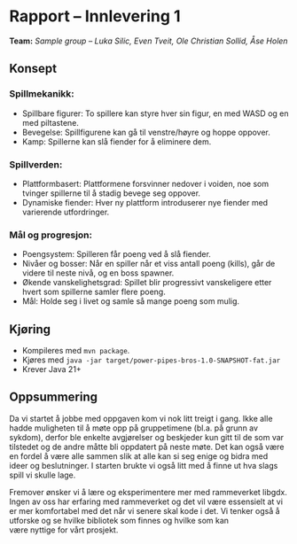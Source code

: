 # Rapport – Innlevering 1
**Team:** *Sample group* – *Luka Silic, Even Tveit, Ole Christian Sollid, Åse Holen*


## Konsept

### Spillmekanikk:
- Spillbare figurer: To spillere kan styre hver sin figur, en med WASD og en med piltastene.
- Bevegelse: Spillfigurene kan gå til venstre/høyre og hoppe oppover.
- Kamp: Spillerne kan slå fiender for å eliminere dem.

### Spillverden:
- Plattformbasert: Plattformene forsvinner nedover i voiden, noe som tvinger spillerne til å stadig bevege seg oppover.
- Dynamiske fiender: Hver ny plattform introduserer nye fiender med varierende utfordringer.

### Mål og progresjon:
- Poengsystem: Spilleren får poeng ved å slå fiender.
- Nivåer og bosser: Når en spiller når et viss antall poeng (kills), går de videre til neste nivå, og en boss spawner.
- Økende vanskelighetsgrad: Spillet blir progressivt vanskeligere etter hvert som spillerne samler flere poeng.
- Mål: Holde seg i livet og samle så mange poeng som mulig.

## Kjøring
* Kompileres med `mvn package`.
* Kjøres med `java -jar target/power-pipes-bros-1.0-SNAPSHOT-fat.jar`
* Krever Java 21+

##  

## Oppsummering
Da vi startet å jobbe med oppgaven kom vi nok litt treigt i gang. Ikke alle hadde muligheten til å møte opp på gruppetimene (bl.a. på grunn av sykdom), derfor ble enkelte avgjørelser og beskjeder kun gitt til de som var tilstedet og de andre måtte bli oppdatert på neste møte. Det kan også være en fordel å være alle sammen slik at alle kan si seg enige og bidra med ideer og beslutninger. I starten brukte vi også litt med å finne ut hva slags spill vi skulle lage. 

Fremover ønsker vi å lære og eksperimentere mer med rammeverket libgdx. Ingen av oss har erfaring med rammeverket og det vil være essensielt
at vi er mer komfortabel med det når vi senere skal kode i det. Vi tenker også å utforske og se hvilke bibliotek som finnes og hvilke som kan   
være nyttige for vårt prosjekt.

